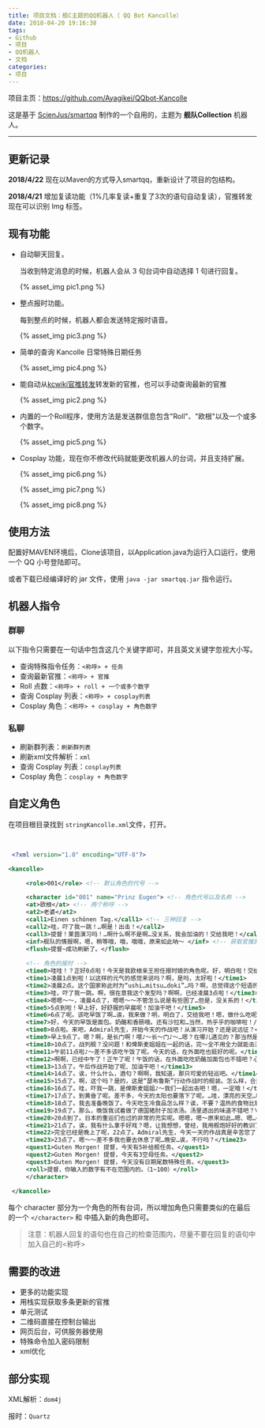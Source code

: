 ```yaml
---
title: 项目文档：舰C主题的QQ机器人（ QQ Bot Kancolle）
date: 2018-04-20 19:16:38
tags: 
- Github
- 项目
- QQ机器人
- 文档
categories: 
- 项目
---
```


项目主页：https://github.com/Ayagikei/QQbot-Kancolle

这是基于 [ScienJus/smartqq](https://github.com/ScienJus/smartqq) 制作的一个自用的，主题为 **舰队Collection** 机器人。

------

## 更新记录

**2018/4/22**   现在以Maven的方式导入smartqq，重新设计了项目的包结构。

**2018/4/21**   增加复读功能（1%几率复读+重复了3次的语句自动复读），官推转发现在可以识别 Img 标签。



## 现有功能

- 自动聊天回复。

  当收到特定消息的时候，机器人会从 3 句台词中自动选择 1 句进行回复。

   {% asset_img pic1.png %}

- 整点报时功能。

  每到整点的时候，机器人都会发送特定报时语音。

   {% asset_img pic3.png %}

  <!-- more -->

- 简单的查询 Kancolle 日常特殊日期任务

   {% asset_img pic4.png %}

- 能自动从[kcwiki官推转发](https://t.kcwiki.moe/)转发新的官推，也可以手动查询最新的官推

   {% asset_img pic2.png %}

- 内置的一个Roll程序，使用方法是发送群信息包含"Roll"、"欧根"以及一个或多个数字。

   {% asset_img pic5.png %}

- Cosplay 功能，现在你不修改代码就能更改机器人的台词，并且支持扩展。

   {% asset_img pic6.png %}

   {% asset_img pic7.png %}

   {% asset_img pic8.png %}

## 使用方法

配置好MAVEN环境后，Clone该项目，以Application.java为运行入口运行，使用一个 QQ 小号登陆即可。

或者下载已经编译好的 jar 文件，使用 `java -jar smartqq.jar` 指令运行。



## 机器人指令

### 群聊

以下指令只需要在一句话中包含这几个关键字即可，并且英文关键字忽视大小写。

- 查询特殊指令任务：`<称呼> + 任务`
- 查询最新官推：`<称呼> + 官推`
- Roll 点数：`<称呼> + roll + 一个或多个数字`
- 查询 Cosplay 列表：`<称呼> + cosplay列表`
- Cosplay 角色：`<称呼> + cosplay + 角色数字`

### 私聊

- 刷新群列表：`刷新群列表`
- 刷新xml文件解析：`xml`
- 查询 Cosplay 列表：`cosplay列表`
- Cosplay 角色：`cosplay + 角色数字`

## 自定义角色

在项目根目录找到 `stringKancolle.xml`文件，打开。

​	 

```xml
 <?xml version="1.0" encoding="UTF-8"?>

<kancolle>

	 <role>001</role> <!-- 默认角色的代号 -->

	 <character id="001" name="Prinz Eugen"> <!-- 角色代号以及名称 -->
	 <at>欧根</at> <!-- 两个称呼 -->
	 <at2>老婆</at2>
	 <call1>Einen schönen Tag.</call1> <!-- 三种回复 -->
	 <call2>哇，吓了我一跳！…啊是！出击！</call2>
	 <call3>提督！莱茵演习吗！…啊什么啊不是啊…没关系，我会加油的！交给我吧！</call3>
	 <inf>舰队的情报啊，嗯，稍等哦，哦，哦哦，原来如此呐～ </inf> <!-- 获取官推的回复 -->
	 <flush>提督~成功刷新了。</flush>
	 
	 <!-- 角色的报时 -->
	 <time0>哇哇！？正好0点啦！今天是我欧根亲王担任报时娘的角色呢。好，明白啦！交给我吧！</time0>		 
	 <time1>凌晨1点到啦！以这样的元气的感觉来说吗？啊，是吗，太好啦！</time1>
	 <time2>凌晨2点。这个国家称此时为“ushi…mitsu…doki”…吗？啊，总觉得这个短语的发音好有趣呢。</time2>
	 <time3>哇，吓了我一跳。啊，很在意我这个发型吗？啊啊，已经凌晨3点啦！</time3>
	 <time4>嗯嗯～～，凌晨4点了，嗯嗯～～不管怎么说是有些困了…但是，没关系的！</time4>
	 <time5>5点到啦！早上好，好舒服的早晨呢！加油干吧！</time5>
	 <time6>6点了呢。该吃早饭了啊…诶，我来做？明，明白了，交给我吧！嗯，做什么吃呢。俾斯麦姐姐的一份也要做吧，对吧♪～</time6>
	 <time7>好，今天的早饭是面包。奶酪和香肠哦。还有沙拉和…当然，热乎乎的咖啡啦！/r/n 虽然普通但是很美味吧♪～啊，现在正好7点整。</time7>
	 <time8>8点啦。来吧，Admiral先生，开始今天的作战吧！从演习开始？还是说远征？</time8>
	 <time9>早上9点了。嗯？啊，是长门啊！喂♪～长～门♪～…嗯？在哪儿遇见的？那当然是～\r\n …嗯…诶？在，在哪儿来着…</time9>
	 <time10>10点了。战列舰？没问题！和俾斯麦姐姐在一起的话，完～全不用全力就能击沉呢！交给我吧♪～</time10>
	 <time11>午前11点啦♪～差不多该吃午饭了呢。今天的话，在外面吃也挺好的呢。</time11>
	 <time12>啊啊，已经中午了！正午了呢！午饭的话，在外面吃吃奶酪加面包也不错吧？心情好的话啤酒也来一发吗♪～啊，不行啊…</time12>
	 <time13>13点了。午后作战开始了呢、加油干吧！</time13>
	 <time14>14点了。诶，什么什么，酒匂？啊啊，我知道，那只可爱的轻巡吧。</time14>
	 <time15>15点了。啊，这个吗？是的，这是“瑟布鲁斯”行动作战时的舰装。怎么样，合适我吧♪～</time15>
	 <time16>16点了。哇，吓我一跳，是俾斯麦姐姐♪～我们一起出击吧！嗯，一定哦！</time16>
	 <time17>17点了。到黄昏了呢。差不多，今天的太阳也要落下了呢。…哇，漂亮的天空…啊啊，当然俾斯麦姐姐才是最漂亮的♪～</time17>
	 <time18>18点了。我去准备晚饭了。今天吃生冷食品怎么样？诶，不要？温热的食物比较好？</time18>
	 <time19>19点了。那么，晚饭我试着做了德国猪肘子加浓汤。汤里透出的味道不错吧？\r\n 最后，在其中加入米饭如同杂烩一样非常美味哦♪～</time19>
	 <time20>20点到了。日本的重巡们也过的非常的充实呢。嗯嗯，嗯～原来如此…嗯、嗯…</time20>
	 <time21>21点了。诶，我有什么拿手好戏？嗯，让我想想，曾经，我用舰炮好好的教训了一群蜂拥而至的坦克。这个我出人意料的很在行呢！对！</time21>
	 <time22>完全已经是晚上了呢，22点了。Admiral先生，今天一天的作战真是辛苦您了！</time22>
	 <time23>23点了。嗯～～差不多我也要去休息了呢…晚安…诶，不行吗？</time23>
	 <quest1>Guten Morgen! 提督，今天有5补给舰任务。</quest1>
	 <quest2>Guten Morgen! 提督，今天有3空母任务。</quest2>
	 <quest3>Guten Morgen! 提督，今天没有日期尾数特殊任务。</quest3>
	 <roll>提督，你输入的数字有不在范围内的。（1~100）</roll>
 	 </character>
    
 </kancolle>
```

每个 character 部分为一个角色的所有台词，所以增加角色只需要类似的在最后的一个 `</character>` 和 </kancolle> 中插入新的角色即可。

> 注意：机器人回复的语句也在自己的检查范围内，尽量不要在回复的语句中加入自己的<称呼>



## 需要的改进

- 更多的功能实现
- 用栈实现获取多条更新的官推
- 单元测试
- 二维码直接在控制台输出
- 网页后台，可供服务器使用
- 特殊命令加入密码限制
- xml优化



## 部分实现

XML解析：`dom4j`

报时：`Quartz`